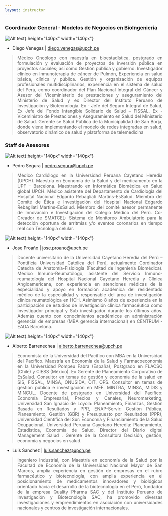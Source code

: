 ```yaml
---
layout: instructor
---
```

### Coordinador General - Modelos de Negocios en BioIngenieria
![Alt text](/instructors/diego_venegas.png){:height="140px" width="140px"}

* Diego Venegas | diego.venegas@upch.pe 
><div style="text-align: justify"> Médico Oncólogo con maestría en bioestadística, postgrado en formulación y evaluación de proyectos de inversión pública en proyectos sociales; así como Gestión pública y gobierno. Investigador clínico en Inmunoterapia de cáncer de Pulmón, Experiencia en salud básica, clínica y pública. Gestión y organización de equipos profesionales multidisciplinarios, experiencia en el sistema de salud del Perú, como coordinador del Plan Nacional Integral del Cáncer y Asesor del Viceministerio de prestaciones y aseguramiento del Ministerio de Salud y ex Director del Instituto Peruano de Investigación y Biotecnología. Ex - Jefe del Seguro Integral de Salud, Ex Jefe del Fondo Intangible Solidario de Salud – FISSAL. Ex -Viceministro de Prestaciones y Aseguramiento en Salud del Ministerio de Salud. Gerente se Salud Pública de la Municipalidad de San Borja, donde viene implementando el modelo de redes integradas en salud, observatorio dinámico de salud y plataforma de telemedicina </div>


### Staff de Asesores 
![Alt text](/instructors/pedro_segura.png){:height="140px" width="140px"}

* Pedro Segura | pedro.segura@upch.pe 
><div style="text-align: justify"> Médico Cardiólogo en la Universidad Peruana Cayetano Heredia (UPCH). Maestría en Economía de la Salud y del medicamento en la UPF – Barcelona. Maestrando en Informática Biomédica en Salud global UPCH. Médico asistente del Departamento de Cardiología del Hospital Nacional Edgardo Rebagliati Martins-EsSalud. Miembro del Comité de Ética e Investigación del Hospital Nacional Edgardo Rebagliati Martins-EsSalud. Miembro del comité asesor permanente de Innovación e Investigación del Colegio Médico del Perú. Co-Creador de SMATCEL: Sistema de Monitoreo Ambulatorio para la detección oportuna de arritmias y/o eventos coronarios en tiempo real con Tecnología celular. </div> 


![Alt text](/instructors/jose_proanho.jpg){:height="140px" width="140px"}

* Jose Proaño | jose.proano@upch.pe 
><div style="text-align: justify"> Docente universitario de la Universidad Cayetano Heredia del Perú – Pontificia Universidad Católica del Perú, actualmente Cordinador Catedra de Anatomía-Fisiología (Facultad de Ingeniería Biomédica). Médico Inmuno-Reumatólogo, asistente del Servicio Inmuno-reumatología del Hospital Nacional Cayetano Heredia y Clínica Angloamericana, con experiencia en atenciones médicas de la especialidad y apoyo en formación académica del residentado médico de la especialidad y responsable del área de investigación clínica reumatológica en HCH. Asimismo 8 años de experiencia en la participación de estudios de investigación clínica farmacéutica como Investigador principal y Sub investigador durante los últimos años. Además cuento con conocimientos académicos en administración gerencial de empresas (MBA gerencia internacional) en CENTRUM - EADA Barcelona. </div> 

![Alt text](/instructors/alberto_barrenechea.jpeg){:height="140px" width="140px"}

* Alberto Barrenechea | alberto.barrenechea@upch.pe 
><div style="text-align: justify"> Economista de la Universidad del Pacífico con MBA en la Universidad del Pacífico. Maestría en Economía de la Salud y Farmacoeconomía en la Universidad Pompeu Fabra (España), Postgrado en FLACSO (Chile) y CIESS (México). Ex Gerente de Planeamiento Corporativo de EsSalud. Consultor en temas de gestión y economía de la salud en SIS, FISSAL, MINSA, ONUSIDA, OIT, OPS. Consultor en temas de gestión pública e investigación en MEF. MINTRA, MINSA, MIDIS y MINCUL. Docente de postgrado en Universidad del Pacífico: Economía Empresarial, Precios y Canales, Neuromarketing, Universidad San Ignacio de Loyola: Planeamiento, Finanzas, Gestión Basada en Resultados y PPR, ENAP-Servir: Gestión Pública, Planeamiento, Gestión (GBR) y Presupuesto por Resultados (PPR), Universidad Científica del Sur: Economía y Financiamiento de la Salud Ocupacional, Universidad Peruana Cayetano Heredia: Planeamiento, Estadística, Economía de Salud. Director del Diario digital Management Salud . Gerente de la Consultora Decisión, gestión, economía y negocios en salud. </div> 



* Luis Sanchez  | luis.sanchez@upch.pe 
><div style="text-align: justify"> Ingeniero Industrial, con Maestría en economía de la Salud por la Facultad de Economía de la Universidad Nacional Mayor de San Marcos, amplia experiencia en gestión de empresas en el rubro farmacéutico y biotecnología, con amplia experiencia en el posicionamiento de medicamentos innovadores y biológicos orientado hacia el desarrollo de la biotecnología en el Perú,  fundador de la empresa Quality Pharma SAC y del Instituto Peruano de Investigación y Biotecnología SAC, ha promovido diversas investigaciones y emprendimientos en asociación con universidades nacionales y centros de investigación internacionales. </div> 

